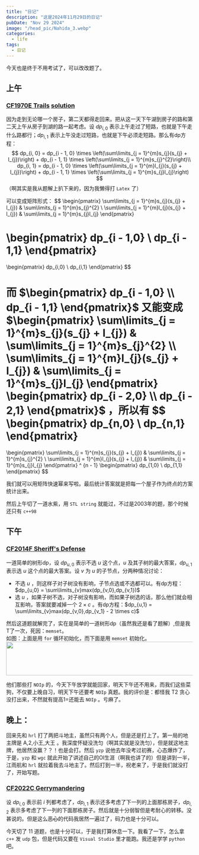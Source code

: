 ```yaml
---
title: "日记"
description: "这是2024年11月29日的日记"
pubDate: "Nov 29 2024"
image: "/head_pic/Nahida_3.webp"
categories:
  - life
tags:
  - 日记
---
```


今天也是终于不用考试了，可以改改题了。

## 上午
### <a href = "https://codeforces.com/problemset/problem/1970/E3">CF1970E Trails</a> <a href = "https://www.luogu.com.cn/article/r6nrpec0">solution</a>  
因为走到无论哪一个房子，第二天都得走回来。把从这一天下午湖到房子的路和第二天上午从房子到湖的路一起考虑。设 $dp_{i,0}$ 表示上午走过了短路，也就是下午走什么路都行；$dp_{i,1}$ 表示上午没走过短路，也就是下午必须走短路。那么有dp方程：
$$
dp_{i, 0} = dp_{i - 1, 0} \times \left(\sum\limits_{j = 1}^{m}s_{j}(s_{j} + l_{j})\right) + dp_{i - 1, 1} \times \left(\sum\limits_{j = 1}^{m}s_{j}^{2}\right)\\
dp_{i, 1} = dp_{i - 1, 0} \times \left(\sum\limits_{j = 1}^{m}l_{j}(s_{j} + l_{j})\right) + dp_{i - 1, 1} \times \left(\sum\limits_{j = 1}^{m}s_{j}l_{j}\right)
$$
（啊其实是我从题解上扒下来的，因为我懒得打 `Latex` 了）

可以变成矩阵形式：
$$
\begin{pmatrix} 
\sum\limits_{j = 1}^{m}s_{j}(s_{j} + l_{j}) & \sum\limits_{j = 1}^{m}s_{j}^{2} \\ 
\sum\limits_{j = 1}^{m}l_{j}(s_{j} + l_{j}) & \sum\limits_{j = 1}^{m}s_{j}l_{j} 
\end{pmatrix}

\begin{pmatrix}
dp_{i - 1,0} \\
dp_{i - 1,1}
\end{pmatrix}
=
\begin{pmatrix}
dp_{i,0} \\
dp_{i,1}
\end{pmatrix}
$$

而 $\begin{pmatrix}
dp_{i - 1,0} \\
dp_{i - 1,1}
\end{pmatrix}$ 又能变成 $\begin{pmatrix} 
\sum\limits_{j = 1}^{m}s_{j}(s_{j} + l_{j}) & \sum\limits_{j = 1}^{m}s_{j}^{2} \\ 
\sum\limits_{j = 1}^{m}l_{j}(s_{j} + l_{j}) & \sum\limits_{j = 1}^{m}s_{j}l_{j} 
\end{pmatrix}
\begin{pmatrix}
dp_{i - 2,0} \\
dp_{i - 2,1}
\end{pmatrix}$ ，所以有
$$
\begin{pmatrix}
dp_{n,0} \\ 
dp_{n,1}
\end{pmatrix}
=
\begin{pmatrix} 
\sum\limits_{j = 1}^{m}s_{j}(s_{j} + l_{j}) & \sum\limits_{j = 1}^{m}s_{j}^{2} \\ 
\sum\limits_{j = 1}^{m}l_{j}(s_{j} + l_{j}) & \sum\limits_{j = 1}^{m}s_{j}l_{j} 
\end{pmatrix} ^ {n - 1}
\begin{pmatrix}
dp_{1,0} \\
dp_{1,1}
\end{pmatrix}
$$

我们就可以用矩阵快速幂来写啦。最后统计答案就是把每一个屋子作为终点的方案统计出来。

然后上午切了一道水紫，用 `STL string` 就能过，不过是2003年的题，那个时候还只有 `c++98` 

## 下午

### <a href = "https://codeforces.com/problemset/problem/2014/F">CF2014F Sheriff's Defense</a>  
一道简单的树形dp，设 $dp_{u,0}$ 表示不选 $u$ 这个点，$u$ 及其子树的最大答案，$dp_{u,1}$ 表示选 $u$ 这个点的最大答案。设 $v$ 为 $u$ 的子节点，分两种情况讨论：
- 不选 $u$ ，则这样子对子树没有影响，子节点选或不选都可以。有dp方程：$dp_{u,0} = \sum\limits_{v}max(dp_{v,0},dp_{v,1})$
- 选 $u$ ，如果子树不选，对子树没有影响，而如果子树选的话，那么他们就会相互影响，答案就要减掉一个 $2\times c$ 。有dp方程：$dp_{u,1} = \sum\limits_{v}max(dp_{v,0},dp_{v_1} - 2 \times c)$

然后这道题就解完了，实在是简单的一道树形dp（虽然我还是看了题解）,但是我T了一次，死因：`memset`。  
如图：上面是用 `for` 循环初始化，而下面是用 `memset` 初始化。  
<img src = "/pic_in_blog/2024-11-29日记/memset.webp" height = "91px" width = "1178px">

他们那些打 `NOIp` 的，今天下午放学就能回家，明天下午还不用来，而我们这些菜狗，不仅要上晚自习，明天下午还要考 `NOIp` 真题。我的评价是：都怪我 T2 贪心没打出来，不然就有提高1=还能去 `NOIp` 。亏麻了。

## 晚上：
回来先和 `hrl` 打了两把斗地主，虽然只有两个人，但是还是打上了。第一局的地主牌是 A,2,小王,大王 。我深度怀疑没洗匀（啊其实就是没洗匀），但是就这地主牌，他居然没赢？？！也是会打。然后 `yzp` 说他去年没考过初赛，心态爆炸了，于是，`yzp` 和 `wgc` 就此开始了讲述自己的OI生涯（啊我也讲了的）但是讲到一半，江雨航和 `hrl` 就拉着我去斗地主了。然后打到一半，祝老来了，于是我们就没打了，开始写题。

### <a href = "https://codeforces.com/problemset/problem/2022/C" target = "_blank">CF2022C Gerrymandering</a>  
设 $dp_{i,0}$ 表示前 $i$ 列都考虑了，$dp_{i,1}$ 表示还多考虑了下一列的上面那栋房子，$dp_{i,2}$ 表示多考虑了下一列的下面那栋房子。然后就是十分弱智但是考耐心的转移。没甚说的。但是这么~~恶心~~的代码我居然一遍过了，码力也是十分可以。

今天切了 $11$ 道题，也是十分可以，于是我打算休息一下。我看了一下，怎么拿 `c++` 发 `udp` 包，但是代码又要在 `Visual Studio` 里才能跑。我还是学学 `python` 吧。